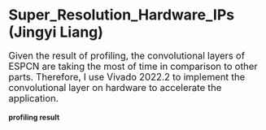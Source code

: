 # Super_Resolution_Hardware_IPs (Jingyi Liang)

<font size = 4>

Given the result of profiling, the convolutional layers of ESPCN are taking the most of time in comparison to other parts. Therefore, I use Vivado 2022.2 to implement the convolutional layer on hardware to accelerate the application. 
 
</font>
 
**profiling result**



